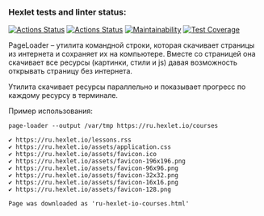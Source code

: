 ### Hexlet tests and linter status:
[![Actions Status](https://github.com/mgrrtt/backend-project-lvl3/workflows/hexlet-check/badge.svg)](https://github.com/mgrrtt/backend-project-lvl3/actions)
[![Actions Status](https://github.com/mgrrtt/backend-project-lvl3/workflows/dev-checks/badge.svg)](https://github.com/mgrrtt/backend-project-lvl3/actions)
[![Maintainability](https://api.codeclimate.com/v1/badges/88a0a054978a0a1a0d00/maintainability)](https://codeclimate.com/github/mgrrtt/backend-project-lvl3/maintainability)
[![Test Coverage](https://api.codeclimate.com/v1/badges/88a0a054978a0a1a0d00/test_coverage)](https://codeclimate.com/github/mgrrtt/backend-project-lvl3/test_coverage)


PageLoader – утилита командной строки, которая скачивает страницы из интернета и сохраняет их на компьютере. Вместе со страницей она скачивает все ресурсы (картинки, стили и js) давая возможность открывать страницу без интернета.

Утилита скачивает ресурсы параллельно и показывает прогресс по каждому ресурсу в терминале.

Пример использования:

```
page-loader --output /var/tmp https://ru.hexlet.io/courses

✔ https://ru.hexlet.io/lessons.rss
✔ https://ru.hexlet.io/assets/application.css
✔ https://ru.hexlet.io/assets/favicon.ico
✔ https://ru.hexlet.io/assets/favicon-196x196.png
✔ https://ru.hexlet.io/assets/favicon-96x96.png
✔ https://ru.hexlet.io/assets/favicon-32x32.png
✔ https://ru.hexlet.io/assets/favicon-16x16.png
✔ https://ru.hexlet.io/assets/favicon-128.png

Page was downloaded as 'ru-hexlet-io-courses.html'
```
